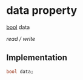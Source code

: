 


# data property






[bool](https://api.flutter.dev/flutter/dart-core/bool-class.html) data
  
_read / write_






## Implementation

```dart
bool data;


```







